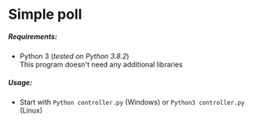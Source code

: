 # Simple poll
##### Requirements:
* Python 3 (*tested on Python 3.8.2*)
<br>This program doesn't need any additional libraries
##### Usage:
* Start with `Python controller.py` (Windows) or `Python3 controller.py` (Linux)